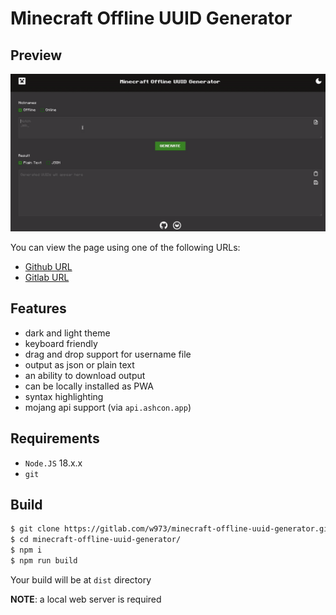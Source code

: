 # Minecraft Offline UUID Generator


## Preview

![image_2024-01-22-11-47-03](img/preview.gif)

You can view the page using one of the following URLs:

- [Github URL](https://nuckle.github.io/minecraft-offline-uuid-generator/) 
- [Gitlab URL](https://w973.gitlab.io/minecraft-offline-uuid-generator/)

## Features 

- dark and light theme
- keyboard friendly
- drag and drop support for username file
- output as json or plain text 
- an ability to download output 
- can be locally installed as PWA
- syntax highlighting
- mojang api support (via `api.ashcon.app`)

## Requirements

- `Node.JS` 18.x.x
- `git`

## Build 

```sh
$ git clone https://gitlab.com/w973/minecraft-offline-uuid-generator.git # or https://nuckle.github.io/minecraft-offline-uuid-generator/
$ cd minecraft-offline-uuid-generator/
$ npm i
$ npm run build
```

Your build will be at `dist` directory

**NOTE**: a local web server is required



